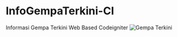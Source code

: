 # InfoGempaTerkini-CI
Informasi Gempa Terkini Web Based Codeigniter
![Gempa Terkini](https://user-images.githubusercontent.com/60031898/72666353-e48eb900-3a43-11ea-86ad-2d28b9782eaf.jpg)
